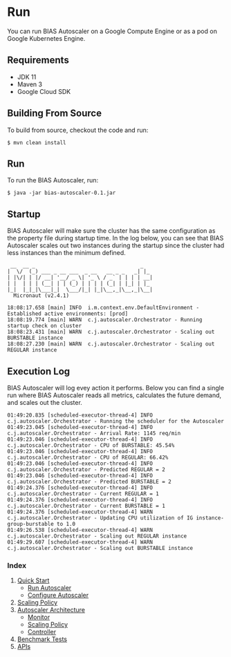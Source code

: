 # Run
You can run BIAS Autoscaler on a Google Compute Engine or as a pod on Google Kubernetes
Engine.

## Requirements
- JDK 11
- Maven 3
- Google Cloud SDK

## Building From Source
To build from source, checkout the code and run:
```
$ mvn clean install
```
## Run
To run the BIAS Autoscaler, run:

```
$ java -jar bias-autoscaler-0.1.jar
```

## Startup
BIAS Autoscaler will make sure the cluster has the same configuration as the property
file during startup time. In the log below, you can see that BIAS Autoscaler scales out two 
instances during the startup since the cluster had less instances than the minimum defined. 

```
 __  __ _                                  _   
|  \/  (_) ___ _ __ ___  _ __   __ _ _   _| |_ 
| |\/| | |/ __| '__/ _ \| '_ \ / _` | | | | __|
| |  | | | (__| | | (_) | | | | (_| | |_| | |_ 
|_|  |_|_|\___|_|  \___/|_| |_|\__,_|\__,_|\__|
  Micronaut (v2.4.1)

18:08:17.658 [main] INFO  i.m.context.env.DefaultEnvironment - Established active environments: [prod]
18:08:19.774 [main] WARN  c.j.autoscaler.Orchestrator - Running startup check on cluster
18:08:23.431 [main] WARN  c.j.autoscaler.Orchestrator - Scaling out BURSTABLE instance
18:08:27.230 [main] WARN  c.j.autoscaler.Orchestrator - Scaling out REGULAR instance
```


## Execution Log
BIAS Autoscaler will log evey action it performs. Below you can find a single run where BIAS
Autoscaler reads all metrics, calculates the future demand, and scales out the cluster.
```
01:49:20.835 [scheduled-executor-thread-4] INFO  c.j.autoscaler.Orchestrator - Running the scheduler for the Autoscaler
01:49:23.045 [scheduled-executor-thread-4] INFO  c.j.autoscaler.Orchestrator - Arrival Rate: 1145 req/min
01:49:23.046 [scheduled-executor-thread-4] INFO  c.j.autoscaler.Orchestrator - CPU of BURSTABLE: 45.54%
01:49:23.046 [scheduled-executor-thread-4] INFO  c.j.autoscaler.Orchestrator - CPU of REGULAR: 66.42%
01:49:23.046 [scheduled-executor-thread-4] INFO  c.j.autoscaler.Orchestrator - Predicted REGULAR = 2
01:49:23.046 [scheduled-executor-thread-4] INFO  c.j.autoscaler.Orchestrator - Predicted BURSTABLE = 2
01:49:24.376 [scheduled-executor-thread-4] INFO  c.j.autoscaler.Orchestrator - Current REGULAR = 1
01:49:24.376 [scheduled-executor-thread-4] INFO  c.j.autoscaler.Orchestrator - Current BURSTABLE = 1
01:49:24.376 [scheduled-executor-thread-4] WARN  c.j.autoscaler.Orchestrator - Updating CPU utilization of IG instance-group-burstable to 1.0
01:49:26.538 [scheduled-executor-thread-4] WARN  c.j.autoscaler.Orchestrator - Scaling out REGULAR instance
01:49:29.607 [scheduled-executor-thread-4] WARN  c.j.autoscaler.Orchestrator - Scaling out BURSTABLE instance
```


### Index

1. [Quick Start](../src/1-quick-start.md)
   - [Run Autoscaler](../src/1-1-run.md)
   - [Configure Autoscaler](../src/1-2-configure.md)
2. [Scaling Policy](../src/2-scaling-policy.md)
3. [Autoscaler Architecture](../src/3-architecture.md)
   - [Monitor](../src/3-1-monitor.md)
   - [Scaling Policy](../src/3-2-scaling-policy.md)
   - [Controller](../src/3-3-controller.md)
4. [Benchmark Tests](../src/4-benchmark-tests.md)
5. [APIs](../src/5-apis.md)
